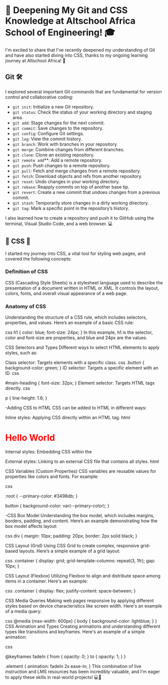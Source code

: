 # 🚀 Deepening My Git and CSS Knowledge at Altschool Africa School of Engineering! 🎓

I'm excited to share that I've recently deepened my understanding of Git and have also started diving into CSS, thanks to my ongoing learning journey at Altschool Africa! 🌟

## Git 🛠️
I explored several important Git commands that are fundamental for version control and collaborative coding:

- `git init`: Initialize a new Git repository.
- `git status`: Check the status of your working directory and staging area.
- `git add`: Stage changes for the next commit.
- `git commit`: Save changes to the repository.
- `git config`: Configure Git settings.
- `git log`: View the commit history.
- `git branch`: Work with branches in your repository.
- `git merge`: Combine changes from different branches.
- `git clone`: Clone an existing repository.
- `git remote add`**: Add a remote repository.
- `git push`: Push changes to a remote repository.
- `git pull`: Fetch and merge changes from a remote repository.
- `git fetch`: Download objects and refs from another repository.
- `git reset`: Undo changes in your working directory.
- `git rebase`: Reapply commits on top of another base tip.
- `git revert`: Create a new commit that undoes changes from a previous commit.
- `git stash`: Temporarily store changes in a dirty working directory.
- `git tag`: Mark a specific point in the repository’s history.

I also learned how to create a repository and push it to GitHub using the terminal, Visual Studio Code, and a web browser. 💻


## 🚀 CSS 🎨
I started my journey into CSS, a vital tool for styling web pages, and covered the following concepts:

### Definition of CSS
CSS (Cascading Style Sheets) is a stylesheet language used to describe the presentation of a document written in HTML or XML. It controls the layout, colors, fonts, and overall visual appearance of a web page.

### Anatomy of CSS
Understanding the structure of a CSS rule, which includes selectors, properties, and values. Here’s an example of a basic CSS rule:

css
h1 {
  color: blue;
  font-size: 24px;
}
In this example, h1 is the selector, color and font-size are properties, and blue and 24px are the values.

CSS Selectors and Types
Different ways to select HTML elements to apply styles, such as:

Class selector: Targets elements with a specific class.
css
.button {
  background-color: green;
}
ID selector: Targets a specific element with an ID.
css

#main-heading {
  font-size: 32px;
}
Element selector: Targets HTML tags directly.
css

p {
  line-height: 1.6;
}

-Adding CSS to HTML
CSS can be added to HTML in different ways:

Inline styles: Applying CSS directly within an HTML tag.
html
<h1 style="color: red;">Hello World</h1>

Internal styles: Embedding CSS within the <style> tag in the HTML file.
html

<style>
  p {
    color: purple;
  }
</style>

External styles: Linking to an external CSS file that contains all styles.
html
<link rel="stylesheet" href="styles.css">

CSS Variables (Custom Properties)
CSS variables are reusable values for properties like colors and fonts. For example:

css

:root {
  --primary-color: #3498db;
}

button {
  background-color: var(--primary-color);
}

-CSS Box Model
Understanding the box model, which includes margins, borders, padding, and content. Here’s an example demonstrating how the box model affects layout:

css
div {
  margin: 10px;
  padding: 20px;
  border: 2px solid black;
}

CSS Layout (Grid)
Using CSS Grid to create complex, responsive grid-based layouts. Here’s a simple example of a grid layout:

css
.container {
  display: grid;
  grid-template-columns: repeat(3, 1fr);
  gap: 10px;
}

CSS Layout (Flexbox)
Utilizing Flexbox to align and distribute space among items in a container. Here's an example:

css
.container {
  display: flex;
  justify-content: space-between;
}

CSS Media Queries
Making web pages responsive by applying different styles based on device characteristics like screen width. Here's an example of a media query:

css
@media (max-width: 600px) {
  body {
    background-color: lightblue;
  }
}
CSS Animation and Types
Creating animations and understanding different types like transitions and keyframes. Here's an example of a simple animation:

css

@keyframes fadeIn {
  from {
    opacity: 0;
  }
  to {
    opacity: 1;
  }
}

.element {
  animation: fadeIn 2s ease-in;
}
This combination of live instruction and LMS resources has been incredibly valuable, and I'm eager to apply these skills in real-world projects! 💻🚀
